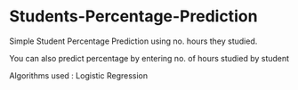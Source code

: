 # Students-Percentage-Prediction

Simple Student Percentage Prediction using no. hours they studied.

You can also predict percentage by entering no. of hours studied by student

Algorithms used : Logistic Regression
